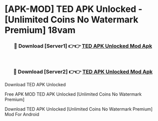 # [APK-MOD] TED APK Unlocked - [Unlimited Coins No Watermark Premium] 18vam



<div align="center">
<h3>🔴 Download [Server1] 👉👉 <a href="https://momento.my/?title=TED_APK_Unlocked">TED APK Unlocked Mod Apk</a></h3><br>

<h3>🔴 Download [Server2] 👉👉 <a href="https://momento.my/?title=TED_APK_Unlocked">TED APK Unlocked Mod Apk</a></h3>
</div>



Download TED APK Unlocked 

Free APK MOD TED APK Unlocked [Unlimited Coins No Watermark Premium]

Download TED APK Unlocked [Unlimited Coins No Watermark Premium] Mod For Android
